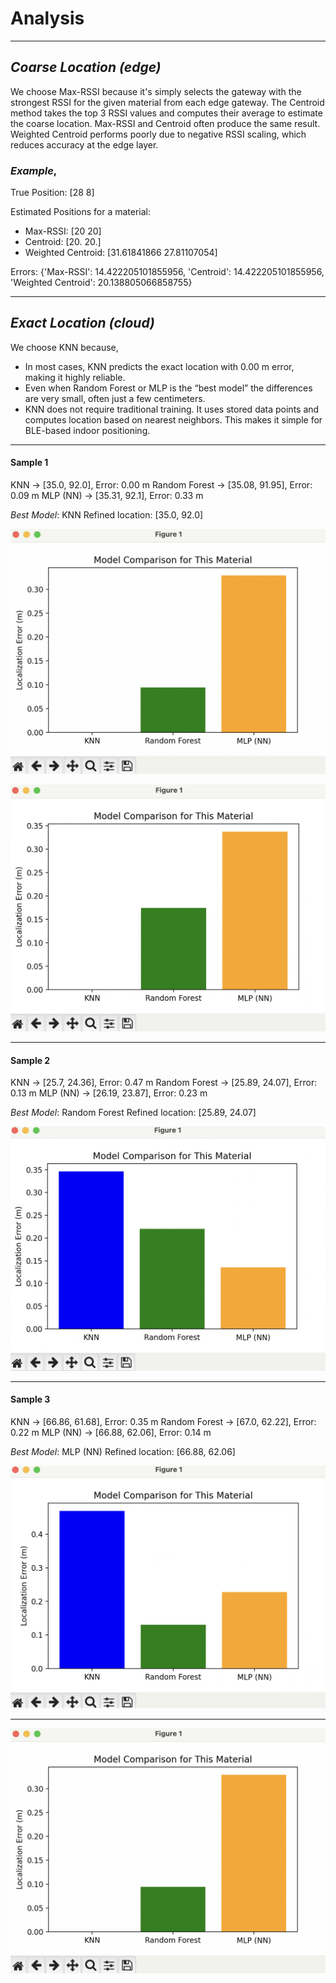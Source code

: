 # **Analysis**
---


## *Coarse Location (edge)*

We choose Max-RSSI because it's simply selects the gateway with the strongest RSSI for the given material from each edge gateway. The Centroid method takes the top 3 RSSI values and computes their average to estimate the coarse location. Max-RSSI and Centroid often produce the same result. Weighted Centroid performs poorly due to negative RSSI scaling, which reduces accuracy at the edge layer.

### *Example*,
True Position: [28  8]

Estimated Positions for a material:
 - Max-RSSI: [20 20]
 - Centroid: [20. 20.]
 - Weighted Centroid: [31.61841866 27.81107054]

 Errors: {'Max-RSSI': 14.422205101855956, 'Centroid': 14.422205101855956, 'Weighted Centroid': 20.138805066858755}
 
---

 ## *Exact Location (cloud)*
 
 We choose KNN because,
- In most cases, KNN predicts the exact location with 0.00 m error, making it highly reliable.
- Even when Random Forest or MLP is the “best model” the differences are very small, often just a few centimeters.
- KNN does not require traditional training. It uses stored data points and computes location based on nearest neighbors. This makes it simple for BLE-based indoor positioning.

---

#### **Sample 1**
KNN → [35.0, 92.0], Error: 0.00 m
Random Forest → [35.08, 91.95], Error: 0.09 m
MLP (NN) → [35.31, 92.1], Error: 0.33 m

 *Best Model*: KNN
Refined location: [35.0, 92.0]

![Graph_1](./images_analysis/1.png)

![Graph_1a](./images_analysis/1a.png)

---

#### **Sample 2**
KNN → [25.7, 24.36], Error: 0.47 m
Random Forest → [25.89, 24.07], Error: 0.13 m
MLP (NN) → [26.19, 23.87], Error: 0.23 m

 *Best Model*: Random Forest
Refined location: [25.89, 24.07]

![Graph_2](./images_analysis/2.png)

---

#### **Sample 3**
KNN → [66.86, 61.68], Error: 0.35 m
Random Forest → [67.0, 62.22], Error: 0.22 m
MLP (NN) → [66.88, 62.06], Error: 0.14 m

 *Best Model*: MLP (NN)
Refined location: [66.88, 62.06]

![Graph_3](./images_analysis/3.png)


---


![Graph_4](./images_analysis/1.png)

